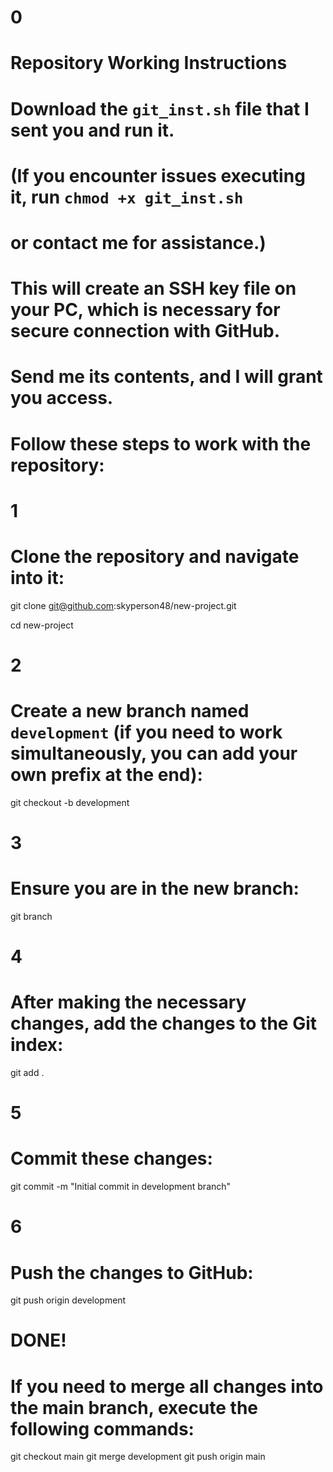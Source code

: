 # 0
# Repository Working Instructions
# Download the `git_inst.sh` file that I sent you and run it.
# (If you encounter issues executing it, run `chmod +x git_inst.sh`
# or contact me for assistance.)
# This will create an SSH key file on your PC, which is necessary for secure connection with GitHub.
# Send me its contents, and I will grant you access.

# Follow these steps to work with the repository:

# 1
# Clone the repository and navigate into it:
git clone git@github.com:skyperson48/new-project.git

cd new-project

# 2
# Create a new branch named `development` (if you need to work simultaneously, you can add your own prefix at the end):
git checkout -b development

# 3
# Ensure you are in the new branch:
git branch

# 4
# After making the necessary changes, add the changes to the Git index:
git add .

# 5
# Commit these changes:
git commit -m "Initial commit in development branch"

# 6
# Push the changes to GitHub:
git push origin development

# DONE!

# If you need to merge all changes into the main branch, execute the following commands:
git checkout main
git merge development
git push origin main

